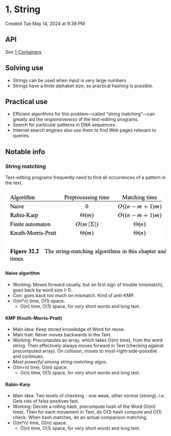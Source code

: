 # 1. String
Created Tue May 14, 2024 at 9:38 PM

## API
See [1-Containers](../STL/1-Containers.md#String)

## Solving use
- Strings can be used when input is very large numbers
- Strings have a finite alphabet size, so practical hashing is possible.

## Practical use
 - Efficient algorithms for this problem—called “string matching”—can greatly aid the *responsiveness* of the text-editing programs.
 - Search for particular patterns in DNA sequences.
 - Internet search engines also use them to find Web pages relevant to queries.

## Notable info
### String matching
Text-editing programs frequently need to find all occurrences of a pattern in the text.

![](../../assets/1-String-image-1-3d43cfde.png)

#### Naive algorithm
- Working: Moves forward usually, but on first sign of trouble (mismatch), goes back by word size (-1).
- Con: goes back too much on mismatch. Kind of anti-KMP.
- O(m\*n) time, O(1) space.
	- O(n) time, O(1) space, for very short words and long text.

#### KMP (Knuth-Morris-Pratt)
- Main idea: Keep stored knowledge of Word for reuse.
- Main trait: Never moves backwards in the Text.
- Working: Precomputes an array, which takes O(m) time), from the word string. Then effectively always moves forward in Text (checking against precomputed array). On collision, moves to most-right-side-possible and continues.
- *Most powerful among string matching algos.*
- O(m+n) time, O(m) space.
	- O(n) time, O(1) space, for very short words and long text.

#### Rabin-Karp
- Main idea: Two levels of checking - one weak, other normal (strong). i.e. Gets rids of false positives fast.
- Working: Decide a rolling hash, precompute hash of the Word (O(m) time). Then for each movement in Text, do O(1) hash compute and O(1) check. When hash matches, do an actual comparison matching.
- O(m\*n) time, O(m) space.
	- O(n) time, O(1) space, for very short words and long text.